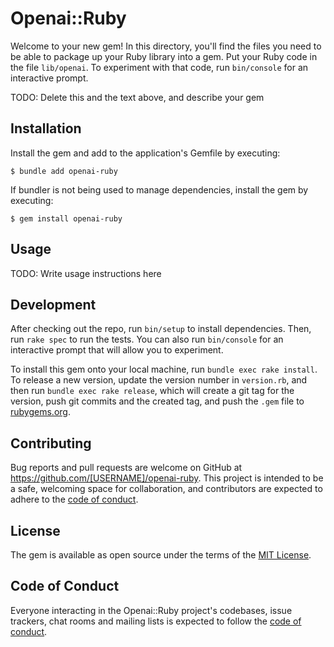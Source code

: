 # Openai::Ruby

Welcome to your new gem! In this directory, you'll find the files you need to be able to package up your Ruby library into a gem. Put your Ruby code in the file `lib/openai`. To experiment with that code, run `bin/console` for an interactive prompt.

TODO: Delete this and the text above, and describe your gem

## Installation

Install the gem and add to the application's Gemfile by executing:

    $ bundle add openai-ruby

If bundler is not being used to manage dependencies, install the gem by executing:

    $ gem install openai-ruby

## Usage

TODO: Write usage instructions here

## Development

After checking out the repo, run `bin/setup` to install dependencies. Then, run `rake spec` to run the tests. You can also run `bin/console` for an interactive prompt that will allow you to experiment.

To install this gem onto your local machine, run `bundle exec rake install`. To release a new version, update the version number in `version.rb`, and then run `bundle exec rake release`, which will create a git tag for the version, push git commits and the created tag, and push the `.gem` file to [rubygems.org](https://rubygems.org).

## Contributing

Bug reports and pull requests are welcome on GitHub at https://github.com/[USERNAME]/openai-ruby. This project is intended to be a safe, welcoming space for collaboration, and contributors are expected to adhere to the [code of conduct](https://github.com/[USERNAME]/openai-ruby/blob/main/CODE_OF_CONDUCT.md).

## License

The gem is available as open source under the terms of the [MIT License](https://opensource.org/licenses/MIT).

## Code of Conduct

Everyone interacting in the Openai::Ruby project's codebases, issue trackers, chat rooms and mailing lists is expected to follow the [code of conduct](https://github.com/[USERNAME]/openai-ruby/blob/main/CODE_OF_CONDUCT.md).
